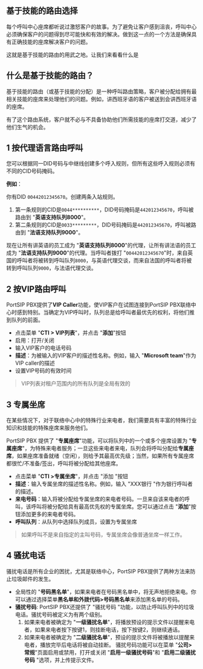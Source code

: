 ## 基于技能的路由选择
每个呼叫中心座席都听说过激怒客户的故事。为了避免让客户感到沮丧，呼叫中心必须确保客户的问题得到尽可能快和有效的解决。做到这一点的一个方法是确保具有正确技能的座席解决客户的问题。  
  
这就是基于技能的路由的用武之地。让我们来看看什么是  
## 什么是基于技能的路由？
基于技能的路由（或基于技能的分配）是一种呼叫路由策略，客户被分配给拥有最相关技能的座席来处理他们的问题。例如，讲西班牙语的客户被送到会讲西班牙语的座席。  

有了这个路由系统，客户就不必与不具备协助他们所需技能的座席打交道，减少了他们生气的机会。  
## 1 按代理语言路由呼叫
您可以根据同一DID号码与中继线创建多个呼入规则，但所有这些呼入规则必须有不同的CID号码掩码。  
  
**例如**：
  
你有DID `00442012345670`。创建两条入站规则。   
1. 第一条规则的CID是`0044**********`，DID号码掩码是`442012345670`，呼叫被路由到 "**英语支持队列8000**"。
2. 第二条规则的CID是`0033*********`，DID号码掩码是`442012345670`，呼叫被路由到 "**法语支持队列9000**"。  
  
现在让所有讲英语的员工成为 "**英语支持队列8000**"的代理，让所有讲法语的员工成为 "**法语支持队列9000**"的代理。当呼叫者拨打 "`00442012345670`"时，来自英国的呼叫者将被转到呼叫队列`8000`，与英语代理交谈，而来自法国的呼叫者将被转到呼叫队列`9000`，与法语代理交谈。
## 2 按VIP路由呼叫
PortSIP PBX提供了**VIP Caller**功能，使VIP客户在试图连接到PortSIP PBX联络中心时感到特别。当确定为VIP呼叫时，队列总是给呼叫者最优先的权利，将他们推到队列的前面。
+ 点击菜单 "**CTI > VIP列表**"，并点击 "**添加**"按钮
+ 启用：打开/关闭
+ 输入VIP客户的电话号码
+ **描述**：为被输入的VIP客户的描述性名称。例如，输入 "**Microsoft team**"作为VIP caller的描述
+ 设置VIP号码的有效时间  
>VIP列表对租户范围内的所有队列是全局有效的  
## 3 专属坐席
在某些情况下，对于联络中心中的特殊行业来电者，我们需要具有丰富的特殊行业知识和技能的特殊座席来服务他们。  
  
PortSIP PBX 提供了 "**专属座席**"功能，可以将队列中的一个或多个座席设置为 "**专属座席**"，为特殊来电者服务；一旦这些来电者来电，队列会将呼叫分配给**专属座席**，如果座席准备就绪（空闲），则给予其最高优先级；当然，如果所有专属座席都很忙/不准备/签出，呼叫将被分配给其他座席。   
+ 点击菜单 "**CTI >专属坐席**"，并点击 "添加 "按钮
+ **描述**：输入专属坐席的描述性名称。例如，输入 "XXX银行 "作为银行呼叫者的描述。
+ **来电号码**：输入将被分配给专属坐席的来电者号码。一旦来自该来电者的呼叫，该呼叫将被分配给具有最高优先权的专属坐席。您可以通过点击 "**添加**"按钮添加更多的来电者号码。
+ **呼叫队列**：从队列中选择队列成员，设置为专属坐席  
>如果呼叫不是来自指定的主叫号码，专属坐席会像普通坐席一样工作。
## 4 骚扰电话
骚扰电话是所有企业的困扰，尤其是联络中心，PortSIP PBX提供了两种方法来防止垃圾邮件的发生。  
  
+ 全局性的 "**号码黑名单**"，如果来电者在号码黑名单中，将无声地拒绝来电。你可以通过选择菜单**黑名单和外拨代码>号码黑名单**来添加黑名单的号码。
+ **骚扰号码**: PortSIP PBX还提供了 "骚扰号码 "功能，以防止呼叫队列中的垃圾电话。骚扰号码被定义为有两个级别。
   1. 如果来电者被确定为 "**一级骚扰名单**"，将播放预设的提示文件以提醒来电者，如果来电者按下按键1，则挂断电话，按下按键2，则继续通话。
   2. 如果来电者被确定为 "**二级骚扰名单**"，预设的提示文件将被播放以提醒来电者，播放完毕后电话将被自动挂断。
骚扰号码功能可以在菜单 "**公司>常规**"页面启用或禁用，打开或关闭 "**启用一级骚扰号码**"和 "**启用二级骚扰号码** "选项，并上传提示文件。
